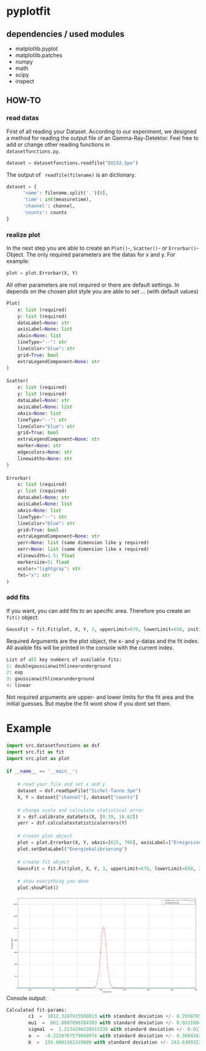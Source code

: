 # pyplotfit  
## dependencies / used modules 
- matplotlib.pyplot   
- matplotlib.patches  
- numpy  
- math  
- scipy  
- inspect  
  
## HOW-TO
### read datas
 First of all reading your Dataset. According to our experiment, we designed a method for reading the output file of an Gamma-Ray-Detektor. Feel free to add or change other reading functions in <code> datasetfunctions.py</code>.
```python
dataset = datasetfunctions.readfile("EU152.Spe")
```
The output of <code> readfile(filename)</code>  is an dictionary.
```python
dataset = {  
	  'name': filename.split('.')[0],  
	  'time': int(measuretime),  
	  'channel': channel,  
	  'counts': counts  
}
```
### realize plot
In the next step you are able to create an <code>Plot()</code>-, <code>Scatter()</code>- or <code>Errorbar()</code>-Object. 
The only required parameters are the datas for x and y. For example:
```python
plot = plot.Errorbar(X, Y)
```
All other parameters are not required or there are default settings. In depends on the chosen plot style you are able to set ... (with default values)
```python
Plot(
	x: list (required)
	y: list (required)
	dataLabel=None: str 
	axisLabel=None: list
	xAxis=None: list
	lineType="--": str
	lineColor="blue": str 
	grid=True: bool
	extraLegendComponent=None: str
)

Scatter(
	x: list (required)
	y: list (required)
	dataLabel=None: str 
	axisLabel=None: list
	xAxis=None: list
	lineType="--": str
	lineColor="blue": str 
	grid=True: bool
	extraLegendComponent=None: str
	marker=None: str
	edgecolors=None: str
	linewidths=None: str
)

Errorbar(
	x: list (required)
	y: list (required)
	dataLabel=None: str 
	axisLabel=None: list
	xAxis=None: list
	lineType="--": str
	lineColor="blue": str 
	grid=True: bool
	extraLegendComponent=None: str
	yerr=None: list (same dimension like y required)
	xerr=None: list (same dimension like x required) 
	elinewidth=1.5: float
	markersize=5: float  
	ecolor="lightgray": str 
	fmt="x": str
)
```
### add fits

If you want, you can add fits to an specific area. Therefore you create an <code>fit()</code> object.
```python
GaussFit = fit.Fit(plot, X, Y, 3, upperLimit=670, lowerLimit=650, initialGuesses=[1000, 660, 1, 1, 1])
```
Required Arguments are the plot object, the x- and y-datas and the fit index. All avaible fits will be printed in the console with the current index.
```python
List of all key numbers of available fits:
1: doublegaussianwithlinearunderground
2: exp
3: gaussianwithlinearunderground
4: linear
```
Not required arguments are upper- and lower limits for the fit area and the initial guesses. But maybe the fit wont show if you dont set them.

# Example
```python
import src.datasetfunctions as dsf
import src.fit as fit
import src.plot as plot

if __name__ == '__main__':

    # read your file and set x and y
    dataset = dsf.readSpeFile("Sichel-Tanne.Spe")
    X, Y = dataset["channel"], dataset["counts"]

    # change scale and calculate statistical error
    X = dsf.calibrate_dataSets(X, [0.39, 18.62])
    yerr = dsf.calculatestatisticalerrors(Y)

    # create plot object
    plot = plot.Errorbar(X, Y, xAxis=[625, 700], axisLabel=["Ereignisse N", "Energie E [keV]"], ecolor="grey")
    plot.setDataLabel("Energiekalibrierung")

    # create fit object
    GaussFit = fit.Fit(plot, X, Y, 3, upperLimit=670, lowerLimit=650, initialGuesses=[1000, 660, 1, 1, 1])

    # show everything you done
    plot.showPlot()
```
![exampleFit](img/examplefit.png)
Console output:
```python
Calculated fit-params:
        c1  =  1012.3287915580813 with standard deviation +/- 8.20387656143891
        mu1  =  661.0887096784303 with standard deviation +/- 0.011160440691047291
        sigma1  =  1.2134294338415335 with standard deviation +/- 0.011929200090804748
        a  =  -0.2220767579949974 with standard deviation +/- 0.3694342003581278
        b  =  155.6003162319009 with standard deviation +/- 243.63893229660619
```

